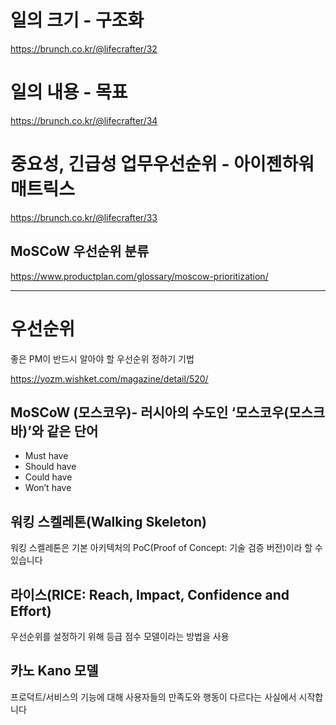 # 일의 크기 - 구조화

https://brunch.co.kr/@lifecrafter/32

# 일의 내용 - 목표

https://brunch.co.kr/@lifecrafter/34

# 중요성, 긴급성 업무우선순위 - 아이젠하워 매트릭스

https://brunch.co.kr/@lifecrafter/33

## MoSCoW 우선순위 분류

https://www.productplan.com/glossary/moscow-prioritization/

---

# 우선순위

좋은 PM이 반드시 알아야 할 우선순위 정하기 기법

https://yozm.wishket.com/magazine/detail/520/

## MoSCoW (모스코우)- 러시아의 수도인 ‘모스코우(모스크바)’와 같은 단어

- Must have
- Should have
- Could have
- Won’t have

## 워킹 스켈레톤(Walking Skeleton)

워킹 스켈레톤은 기본 아키텍처의 PoC(Proof of Concept: 기술 검증 버전)이라 할 수 있습니다

## 라이스(RICE: Reach, Impact, Confidence and Effort)

우선순위를 설정하기 위해 등급 점수 모델이라는 방법을 사용

## 카노 Kano 모델

프로덕트/서비스의 기능에 대해 사용자들의 만족도와 행동이 다르다는 사실에서 시작합니다
